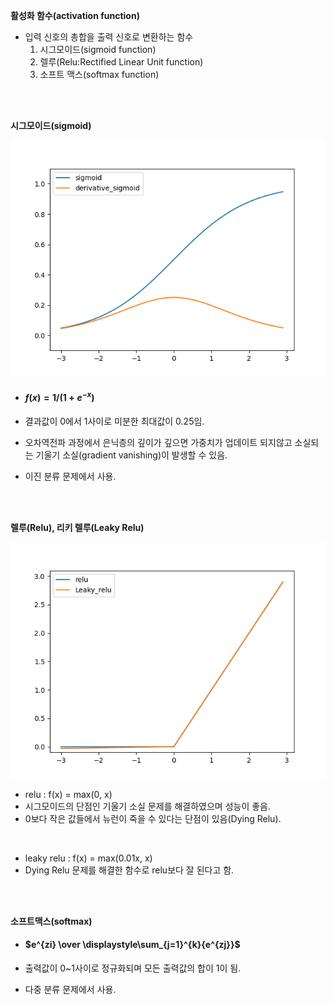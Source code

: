 **활성화 함수(activation function)**

- 입력 신호의 총합을 출력 신호로 변환하는 함수
  1. 시그모이드(sigmoid function)
  2. 렐루(Relu:Rectified Linear Unit function)
  3. 소프트 맥스(softmax function)

<br>

<br>

**시그모이드(sigmoid)**

![sigmoid](./image/sigmoid.png)

- #### $f(x) = 1 / (1 + e^{-x})$


- 결과값이 0에서 1사이로 미분한 최대값이 0.25임.
- 오차역전파 과정에서 은닉층의 깊이가 깊으면 가중치가 업데이트 되지않고 소실되는 기울기 소실(gradient vanishing)이 발생할 수 있음.
- 이진 분류 문제에서 사용.

<br>

<br>

**렐루(Relu), 리키 렐루(Leaky Relu)** 

![relu](./image/relu.png)

- relu : f(x) = max(0, x)
- 시그모이드의 단점인 기울기 소실 문제를 해결하였으며 성능이 좋음.
- 0보다 작은 값들에서 뉴런이 죽을 수 있다는 단점이 있음(Dying Relu).

<br>

- leaky relu : f(x) = max(0.01x, x)
- Dying Relu 문제를 해결한 함수로 relu보다 잘 된다고 함.

<br>

<br>

**소프트맥스(softmax)**

* #### $e^{zi} \over \displaystyle\sum_{j=1}^{k}{e^{zj}}$

- 출력값이 0~1사이로 정규화되며 모든 출력값의 합이 1이 됨.

- 다중 분류 문제에서 사용.

  ​



